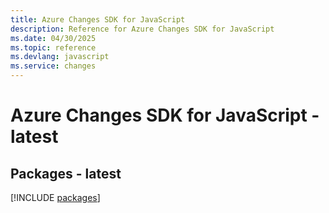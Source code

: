 ```yaml
---
title: Azure Changes SDK for JavaScript
description: Reference for Azure Changes SDK for JavaScript
ms.date: 04/30/2025
ms.topic: reference
ms.devlang: javascript
ms.service: changes
---
```

# Azure Changes SDK for JavaScript - latest
## Packages - latest
[!INCLUDE [packages](changes-index.md)]
